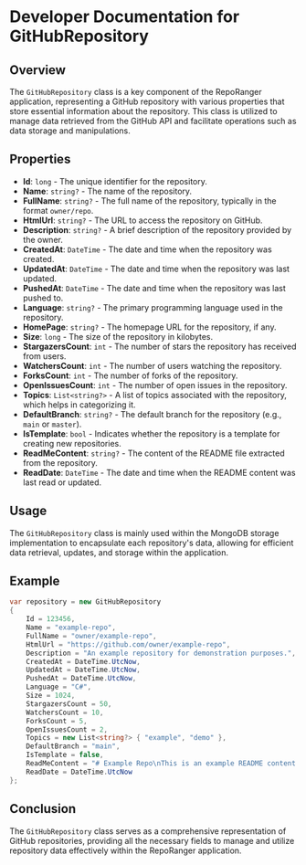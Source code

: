 # Developer Documentation for GitHubRepository

## Overview
The `GitHubRepository` class is a key component of the RepoRanger application, representing a GitHub repository with various properties that store essential information about the repository. This class is utilized to manage data retrieved from the GitHub API and facilitate operations such as data storage and manipulations.

## Properties
- **Id**: `long` - The unique identifier for the repository.
- **Name**: `string?` - The name of the repository.
- **FullName**: `string?` - The full name of the repository, typically in the format `owner/repo`.
- **HtmlUrl**: `string?` - The URL to access the repository on GitHub.
- **Description**: `string?` - A brief description of the repository provided by the owner.
- **CreatedAt**: `DateTime` - The date and time when the repository was created.
- **UpdatedAt**: `DateTime` - The date and time when the repository was last updated.
- **PushedAt**: `DateTime` - The date and time when the repository was last pushed to.
- **Language**: `string?` - The primary programming language used in the repository.
- **HomePage**: `string?` - The homepage URL for the repository, if any.
- **Size**: `long` - The size of the repository in kilobytes.
- **StargazersCount**: `int` - The number of stars the repository has received from users.
- **WatchersCount**: `int` - The number of users watching the repository.
- **ForksCount**: `int` - The number of forks of the repository.
- **OpenIssuesCount**: `int` - The number of open issues in the repository.
- **Topics**: `List<string?>` - A list of topics associated with the repository, which helps in categorizing it.
- **DefaultBranch**: `string?` - The default branch for the repository (e.g., `main` or `master`).
- **IsTemplate**: `bool` - Indicates whether the repository is a template for creating new repositories.
- **ReadMeContent**: `string?` - The content of the README file extracted from the repository.
- **ReadDate**: `DateTime` - The date and time when the README content was last read or updated.

## Usage
The `GitHubRepository` class is mainly used within the MongoDB storage implementation to encapsulate each repository's data, allowing for efficient data retrieval, updates, and storage within the application.

## Example
```csharp
var repository = new GitHubRepository
{
    Id = 123456,
    Name = "example-repo",
    FullName = "owner/example-repo",
    HtmlUrl = "https://github.com/owner/example-repo",
    Description = "An example repository for demonstration purposes.",
    CreatedAt = DateTime.UtcNow,
    UpdatedAt = DateTime.UtcNow,
    PushedAt = DateTime.UtcNow,
    Language = "C#",
    Size = 1024,
    StargazersCount = 50,
    WatchersCount = 10,
    ForksCount = 5,
    OpenIssuesCount = 2,
    Topics = new List<string?> { "example", "demo" },
    DefaultBranch = "main",
    IsTemplate = false,
    ReadMeContent = "# Example Repo\nThis is an example README content.",
    ReadDate = DateTime.UtcNow
};
```

## Conclusion
The `GitHubRepository` class serves as a comprehensive representation of GitHub repositories, providing all the necessary fields to manage and utilize repository data effectively within the RepoRanger application.
